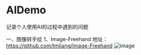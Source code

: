 # AIDemo
记录个人使用AI的过程中遇到的问题

一、图像转手绘
1、Image-Freehand
地址：https://github.com/tmliang/Image-Freehand
![image](https://github.com/fense8000/AIDemo/assets/7136821/a1a8798a-57f2-40fc-b08d-07681519b914)
